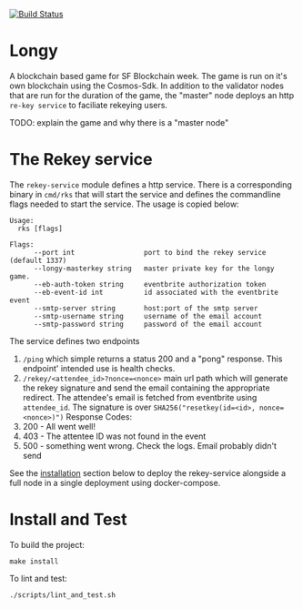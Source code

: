 [![Build Status](https://travis-ci.com/eco/longy.svg?token=QuNAGfYo3kcpqd58kfZs&branch=master)](https://travis-ci.com/eco/longy)

# Longy
A blockchain based game for SF Blockchain week. The game is run on it's own blockchain using the Cosmos-Sdk. In addition to the validator nodes
that are run for the duration of the game, the "master" node deploys an http `re-key service` to faciliate rekeying users.  


TODO: explain the game and why there is a "master node"

# The Rekey service
The `rekey-service` module defines a http service. There is a corresponding binary in `cmd/rks` that will start the service and defines the commandline
flags needed to start the service. The usage is copied below:
```
Usage:
  rks [flags]

Flags:
      --port int                 port to bind the rekey service (default 1337)
      --longy-masterkey string   master private key for the longy game.
      --eb-auth-token string     eventbrite authorization token
      --eb-event-id int          id associated with the eventbrite event
      --smtp-server string       host:port of the smtp server
      --smtp-username string     username of the email account
      --smtp-password string     password of the email account
```

The service defines two endpoints

1. `/ping` which simple returns a status 200 and a "pong" response. This endpoint' intended use is health checks.
2. `/rekey/<attendee_id>?nonce=<nonce>` main url path which will generate the rekey signature and send the email containing the appropriate redirect. The
attendee's email is fetched from eventbrite using `attendee_id`. The signature is over `SHA256("resetkey(id=<id>, nonce=<nonce>)")`
  Response Codes:
  1. 200 - All went well!
  2. 403 - The attentee ID was not found in the event
  3. 500 - something went wrong. Check the logs. Email probably didn't send

See the [installation](#install-and-test) section below to deploy the rekey-service alongside a full node in a single deployment using docker-compose.

# Install and Test
To build the project:
```
make install
```

To lint and test:
```
./scripts/lint_and_test.sh
```

